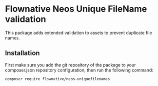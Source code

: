 # Flownative Neos Unique FileName validation

This package adds extended validation to assets to prevent duplicate file names.

## Installation

First make sure you add the git repository of the package to your composer.json
repository configuration, then run the following command:

`composer require flownative/neos-uniquefilenames`
